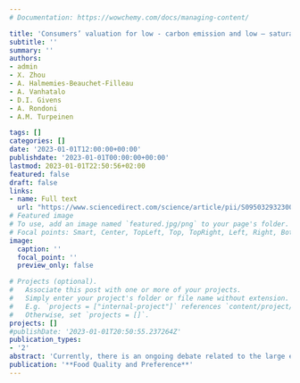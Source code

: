 ```yaml
---
# Documentation: https://wowchemy.com/docs/managing-content/

title: 'Consumers’ valuation for low - carbon emission and low – saturated fat butter'
subtitle: ''
summary: ''
authors:
- admin 
- X. Zhou 
- A. Halmemies-Beauchet-Filleau 
- A. Vanhatalo 
- D.I. Givens 
- A. Rondoni 
- A.M. Turpeinen

tags: []
categories: []
date: '2023-01-01T12:00:00+00:00'
publishdate: '2023-01-01T00:00:00+00:00'
lastmod: 2023-01-01T22:50:56+02:00
featured: false
draft: false
links: 
- name: Full text
  url: "https://www.sciencedirect.com/science/article/pii/S0950329323000538"
# Featured image
# To use, add an image named `featured.jpg/png` to your page's folder.
# Focal points: Smart, Center, TopLeft, Top, TopRight, Left, Right, BottomLeft, Bottom, BottomRight.
image:
  caption: ''
  focal_point: ''
  preview_only: false

# Projects (optional).
#   Associate this post with one or more of your projects.
#   Simply enter your project's folder or file name without extension.
#   E.g. `projects = ["internal-project"]` references `content/project/deep-learning/index.md`.
#   Otherwise, set `projects = []`.
projects: []
#publishDate: '2023-01-01T20:50:55.237264Z'
publication_types: 
- '2'
abstract: 'Currently, there is an ongoing debate related to the large environmental impact of livestock greenhouse gas (GHG) emissions and the negative effect of saturated fat contained in the animal foods on human health. In response to these adverse effects, dairy producers have adopted strategies to reduce these effects by modifying the conventional livestock feed composition. This study investigated, for the first time, Finnish consumers’ willingness to pay (WTP) and heterogeneous preferences for butter derived from milk produced by cows fed with lipid-rich rapeseed feed, hereafter called rapeseed feed, which can reduce the GHG emissions from cows, and the saturated fat content of dairy products. Using a hypothetical choice experiment (CE) involving butter that varied across four attributes (i.e. type of feed, saturated fat content, Carbon Trust label, and price), our results show that, on average, consumers preferred the low-price butter, produced from cows fed with regular feed, labelled with the claim “Reduced saturated fat”, and branded with the “Carbon Trust” label. Interestingly, we found that one-third of consumers were willing to pay a premium price for butter derived from milk produced by cows fed with rapeseed feed. Furthermore, we found that younger, and higher educated consumers tend to prefer butter derived from cows fed with rapeseed feed. These findings provide useful insights into the psychology of consumers’ level of acceptance and attitudes that can be used by dairy producers and marketers in communicating to the public the nature of the new feed practices to reduce the negative environmental emissions, and saturated fat content of dairy products.'
publication: '**Food Quality and Preference**'
---
```

